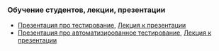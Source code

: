 ### Обучение студентов, лекции, презентации
+ [Презентация про тестирование](https://docs.yandex.ru/docs/view?url=ya-disk-public%3A%2F%2FwT%2BsanynK3X74%2BX2QzawaBqkTtbWY9YmaCZJXls0kWlWX4JkntcDXKE4u4%2Fqoz2iq%2FJ6bpmRyOJonT3VoXnDag%3D%3D&name=%D0%9F%D1%80%D0%B5%D0%B7%D0%B5%D0%BD%D1%82%D0%B0%D1%86%D0%B8%D1%8F%20%D0%BF%D0%BE%20%D1%82%D0%B5%D1%81%D1%82%D0%B8%D1%80%D0%BE%D0%B2%D0%B0%D0%BD%D0%B8%D1%8E.pdf), [Лекция к презентации](https://docs.google.com/document/d/1M6qKLt_7Mkb1MzQ93tdDM5BFUHa0QMaDPm6ugeWohZ4/edit?usp=sharing)
+ [Презентация про автоматизированное тестирование](https://docs.google.com/presentation/d/1u7YHXvLbX1klEPi_7yNRNfl8FpaX7i30loXwLBGkhzc/edit?usp=sharing), [Лекция к презентации](https://docs.google.com/document/d/1iLjY8l4aNRggJzRDxpWY4zYPqOpFzVj01nHm50VnGpU/edit?usp=sharing)